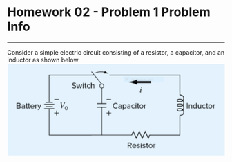# Homework 02 - Problem 1 Problem Info
---
Consider a simple electric circuit consisting of a resistor, a capacitor, and an inductor as shown below
![image](h0201.png)
